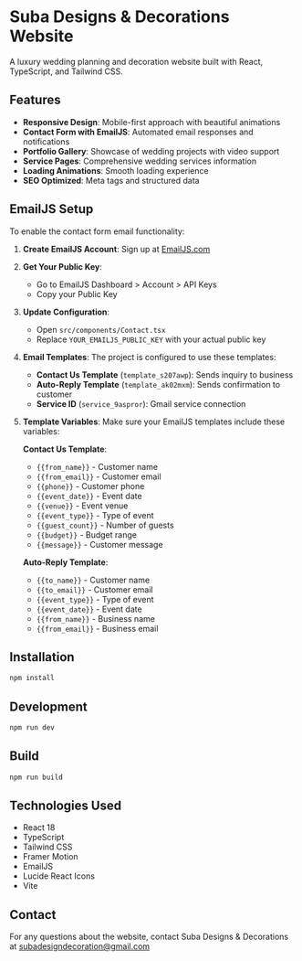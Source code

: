 # Suba Designs & Decorations Website

A luxury wedding planning and decoration website built with React, TypeScript, and Tailwind CSS.

## Features

- **Responsive Design**: Mobile-first approach with beautiful animations
- **Contact Form with EmailJS**: Automated email responses and notifications
- **Portfolio Gallery**: Showcase of wedding projects with video support
- **Service Pages**: Comprehensive wedding services information
- **Loading Animations**: Smooth loading experience
- **SEO Optimized**: Meta tags and structured data

## EmailJS Setup

To enable the contact form email functionality:

1. **Create EmailJS Account**: Sign up at [EmailJS.com](https://www.emailjs.com/)

2. **Get Your Public Key**: 
   - Go to EmailJS Dashboard > Account > API Keys
   - Copy your Public Key

3. **Update Configuration**:
   - Open `src/components/Contact.tsx`
   - Replace `YOUR_EMAILJS_PUBLIC_KEY` with your actual public key

4. **Email Templates**:
   The project is configured to use these templates:
   - **Contact Us Template** (`template_s207awp`): Sends inquiry to business
   - **Auto-Reply Template** (`template_ak02mxm`): Sends confirmation to customer
   - **Service ID** (`service_9aspror`): Gmail service connection

5. **Template Variables**:
   Make sure your EmailJS templates include these variables:
   
   **Contact Us Template**:
   - `{{from_name}}` - Customer name
   - `{{from_email}}` - Customer email
   - `{{phone}}` - Customer phone
   - `{{event_date}}` - Event date
   - `{{venue}}` - Event venue
   - `{{event_type}}` - Type of event
   - `{{guest_count}}` - Number of guests
   - `{{budget}}` - Budget range
   - `{{message}}` - Customer message

   **Auto-Reply Template**:
   - `{{to_name}}` - Customer name
   - `{{to_email}}` - Customer email
   - `{{event_type}}` - Type of event
   - `{{event_date}}` - Event date
   - `{{from_name}}` - Business name
   - `{{from_email}}` - Business email

## Installation

```bash
npm install
```

## Development

```bash
npm run dev
```

## Build

```bash
npm run build
```

## Technologies Used

- React 18
- TypeScript
- Tailwind CSS
- Framer Motion
- EmailJS
- Lucide React Icons
- Vite

## Contact

For any questions about the website, contact Suba Designs & Decorations at subadesigndecoration@gmail.com